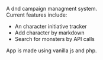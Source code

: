 A dnd campaign managment system.\
Current features include:
- An character initiative tracker
- Add character by markdown
- Search for monsters by API calls

App is made using vanilla js and php.
